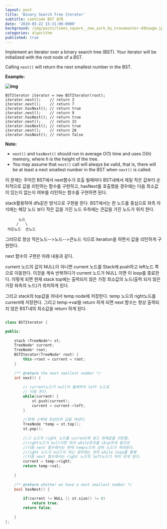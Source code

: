 ```yaml
---
layout: post
title: 'Binary Search Tree Iterator'
subtitle: LeetCode BST 문제
date: '2019-03-22 15:31:00-0000'
background: /img/posts/times_square__new_york_by_nravemaster-d4bzwgm.jpg
categories: algorithm
published: true
---
```


Implement an iterator over a binary search tree (BST). Your iterator will be initialized with the root node of a BST.

Calling `next()` will return the next smallest number in the BST.

 



**Example:**

**![img](https://assets.leetcode.com/uploads/2018/12/25/bst-tree.png)**

```
BSTIterator iterator = new BSTIterator(root);
iterator.next();    // return 3
iterator.next();    // return 7
iterator.hasNext(); // return true
iterator.next();    // return 9
iterator.hasNext(); // return true
iterator.next();    // return 15
iterator.hasNext(); // return true
iterator.next();    // return 20
iterator.hasNext(); // return false
```

 

**Note:**

- `next()` and `hasNext()` should run in average O(1) time and uses O(*h*) memory, where *h* is the height of the tree.
- You may assume that `next()` call will always be valid, that is, there will be at least a next smallest number in the BST when `next()` is called.

이 문제는 주어진 BST에서 next함수가 호출 될때마다 BST내에서 제일 작은 값부터 순차적으로 값을 리턴하는 함수를 구현하고,
hasNext를 호출했을 경우에는 다음 최소값이 있는지 없는지 여부를 리턴하는 함수를 구현하면 된다.

stack활용하여 dfs같은 방식으로 구현을 한다. 
BST에서는 한 노드를 중심으로 좌측 자식에는 해당 노드 보다 작은 값을 가진 노드
우측에는 큰값을 가진 노드가 위치 한다.

```
      노드
     /   \
 작은노드  큰노드
 ```

그러므로 항상 작은노드-->노드-->큰노드 식으로 iteration을 하면서 값을 리턴하게 구현한다.

next 함수의 구현은 아래 내용과 같다. 

current 노드의 값이 NULL이 아니면 current 노드를 Stack에 push하고 
left노드 쪽으로 이동한다. 이것을 계속 반복하다가 current 노드가 NULL 이면 
이 loop를 종료한다. 이렇게 되면 현재 stack top에는 출력되지 않은 
가장 최소값의 노드(출력 되지 않은 가장 좌측의 노드)가 위치하게 된다.

그리고 stack의 top값을 꺼내서 temp node에 저장한다. temp 노드의 right노드를 
current에 저장한다. 그리고 temp->val을 return 하게 되면 next 함수는 항상
출력되지 않은 BST내의 최소값을 return 하게 된다.


```c++

class BSTIterator {

public:
    
    stack <TreeNode*> st;
    TreeNode* current;
    TreeNode* root;
    BSTIterator(TreeNode* root) {
        this->root = current = root;
    }
    
    /** @return the next smallest number */
    int next() {
        
        // current노드가 null이 될때까지 left 노드로
        // 이동 한다.
        while(current) {
            st.push(current);
            current = current->left;
        }
        
        //현재 스택에 최상단의 값을 꺼낸다.
        TreeNode *temp = st.top();
        st.pop();
        
        //그 노드의 right 노드를 current에 넣고 현재값을 리턴함.
        //right노드가 null이면 위의 while루프를 skip하게 됨으로
        //다음 next 함수에서는 현재 temp노드의 상위 노드가 처리된다.
        //right 노드가 null이 아닌 경우에는 위의 while loop를 통해
        //다음 next 함수에서는 right 노드의 left노드가 처리 되게 된다. 
        current = temp->right;
        return temp->val;
        
    }
    
    /** @return whether we have a next smallest number */
    bool hasNext() {
        
        if(current != NULL || st.size() != 0)
            return true;
        return false;
        
    }
};

```



